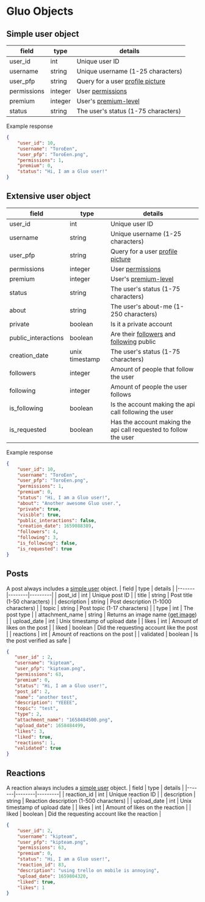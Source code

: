 # Gluo Objects
## Simple user object
| field | type   | details |
|-------|--------|---------|
| user_id  | int | Unique user ID |
| username  | string | Unique username (1-25 characters) |
| user_pfp  | string | Query for a user [profile picture](/docs/resources/users.md#get-a-profile-picture) |
| permissions  | integer | User [permissions](permissions.md#general-permissions) |
| premium  | integer | User's [premium-level](permissions.md#premium-levels) |
| status  | string | The user's status (1-75 characters) |

Example response
```json
{
    "user_id": 10,
    "username": "ToroEen",
    "user_pfp": "ToroEen.png",
    "permissions": 1,
    "premium": 0,
    "status": "Hi, I am a Gluo user!"
}
```

## Extensive user object
| field | type   | details |
|-------|--------|---------|
| user_id  | int | Unique user ID |
| username  | string | Unique username (1-25 characters) |
| user_pfp  | string | Query for a user [profile picture](/docs/resources/users.md#get-a-profile-picture) |
| permissions  | integer | User [permissions](permissions.md#general-permissions) |
| premium  | integer | User's [premium-level](permissions.md#premium-levels) |
| status  | string | The user's status (1-75 characters) |
| about  | string | The user's about-me (1-250 characters) |
| private  | boolean | Is it a private account |
| public_interactions  | boolean | Are their [followers](/docs/resources/users.md#getting-a-users-followers) and [following](/docs/resources/users.md#getting-the-people-a-user-follows) public |
| creation_date  | unix timestamp | The user's status (1-75 characters) |
| followers  | integer | Amount of people that follow the user |
| following  | integer | Amount of people the user follows |
| is_following  | boolean | Is the account making the api call following the user |
| is_requested  | boolean | Has the account making the api call requested to follow the user |

Example response
```json
{
    "user_id": 10,
    "username": "ToroEen",
    "user_pfp": "ToroEen.png",
    "permissions": 1,
    "premium": 0,
    "status": "Hi, I am a Gluo user!",
    "about": "Another awesome Gluo user.",
    "private": true,
    "visible": true,
    "public_interactions": false,
    "creation_date": 1659088389,
    "followers": 4,
    "following": 3,
    "is_following": false,
    "is_requested": true
}
```

## Posts
A post always includes a [simple user](objects.md#simple-user-object) object.
| field | type   | details |
|-------|--------|---------|
| post_id  | int | Unique post ID |
| title  | string | Post title (1-50 characters) |
| description | string | Post description (1-1000 characters) |
| topic  | string | Post topic (1-17 characters) |
| type  | int | The post type |
| attachment_name  | string | Returns an image name ([get image](/docs/resources/posts.md#get-a-post-attachment)) |
| upload_date | int | Unix timestamp of upload date |
| likes | int | Amount of likes on the post |
| liked | boolean | Did the requesting account like the post |
| reactions | int | Amount of reactions on the post |
| validated | boolean | Is the post verified as safe |

```json
{
   "user_id" : 2,
   "username": "kipteam",
   "user_pfp": "kipteam.png",
   "permissions": 63,
   "premium": 0,
   "status": "Hi, I am a Gluo user!",
   "post_id": 2,
   "name": "another test",
   "description": "YEEEE",
   "topic": "test",
   "type": 2,
   "attachment_name": "1658484500.png",
   "upload_date": 1658484499,
   "likes": 3,
   "liked": true,
   "reactions": 1,
   "validated": true
}
```

## Reactions
A reaction always includes a [simple user](objects.md#simple-user-object) object.
| field | type   | details |
|-------|--------|---------|
| reaction_id  | int | Unique reaction ID |
| description | string | Reaction description (1-500 characters) |
| upload_date | int | Unix timestamp of upload date |
| likes | int | Amount of likes on the reaction |
| liked | boolean | Did the requesting account like the reaction |

```json
{
    "user_id": 2,
    "username": "kipteam",
    "user_pfp": "kipteam.png",
    "permissions": 63,
    "premium": 0,
    "status": "Hi, I am a Gluo user!",
    "reaction_id": 83,
    "description": "using trello on mobile is annoying",
    "upload_date": 1659804320,
    "liked": true,
    "likes": 1
}
```